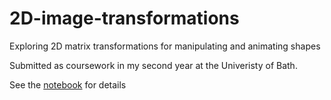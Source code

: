 # 2D-image-transformations
Exploring 2D matrix transformations for manipulating and animating shapes

Submitted as coursework in my second year at the Univeristy of Bath.

See the [notebook](./Transforms%20Lab.ipynb) for details

